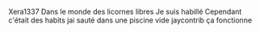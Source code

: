 Xera1337
Dans le monde des licornes libres
Je suis habillé
Cependant
c'était des habits 
jai sauté dans une piscine vide
jaycontrib
ça fonctionne
